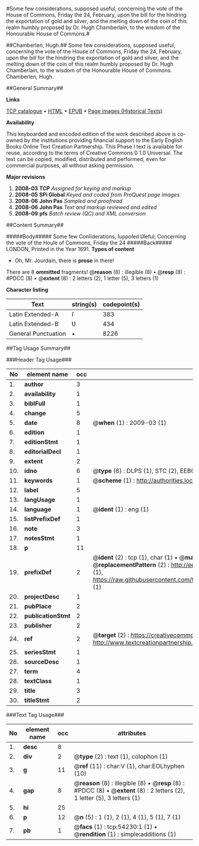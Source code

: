 #Some few considerations, supposed useful, concerning the vote of the House of Commons, Friday the 24, February, upon the bill for the hindring the exportation of gold and silver, and the melting down of the coin of this realm humbly proposed by Dr. Hugh Chamberlain, to the wisdom of the Honourable House of Commons.#

##Chamberlen, Hugh.##
Some few considerations, supposed useful, concerning the vote of the House of Commons, Friday the 24, February, upon the bill for the hindring the exportation of gold and silver, and the melting down of the coin of this realm humbly proposed by Dr. Hugh Chamberlain, to the wisdom of the Honourable House of Commons.
Chamberlen, Hugh.

##General Summary##

**Links**

[TCP catalogue](http://www.ota.ox.ac.uk/tcp/)  • 
[HTML](http://tei.it.ox.ac.uk/tcp/Texts-HTML/free/A31/A31635.html)  • 
[EPUB](http://tei.it.ox.ac.uk/tcp/Texts-EPUB/free/A31/A31635.epub) • 
[Page images (Historical Texts)](https://data.historicaltexts.jisc.ac.uk/view?pubId=eebo-12112339e&pageId=eebo-12112339e-54230-1)

**Availability**

This keyboarded and encoded edition of the
	       work described above is co-owned by the institutions
	       providing financial support to the Early English Books
	       Online Text Creation Partnership. This Phase I text is
	       available for reuse, according to the terms of Creative
	       Commons 0 1.0 Universal. The text can be copied,
	       modified, distributed and performed, even for
	       commercial purposes, all without asking permission.

**Major revisions**

1. __2008-03__ __TCP__ *Assigned for keying and markup*
1. __2008-05__ __SPi Global__ *Keyed and coded from ProQuest page images*
1. __2008-06__ __John Pas__ *Sampled and proofread*
1. __2008-06__ __John Pas__ *Text and markup reviewed and edited*
1. __2008-09__ __pfs__ *Batch review (QC) and XML conversion*

##Content Summary##

#####Body#####
Some few Conſiderations, ſuppoſed Ʋſeful; Concerning the vote of the Houſe of Commons, Friday the 24
#####Back#####
LONDON, Printed in the Year 1691.
**Types of content**

  * Oh, Mr. Jourdain, there is **prose** in there!

There are 8 **ommitted** fragments! 
 @__reason__ (8) : illegible (8)  •  @__resp__ (8) : #PDCC (8)  •  @__extent__ (8) : 2 letters (2), 1 letter (5), 3 letters (1)

**Character listing**


|Text|string(s)|codepoint(s)|
|---|---|---|
|Latin Extended-A|ſ|383|
|Latin Extended-B|Ʋ|434|
|General Punctuation|•|8226|

##Tag Usage Summary##

###Header Tag Usage###

|No|element name|occ|attributes|
|---|---|---|---|
|1.|__author__|3||
|2.|__availability__|1||
|3.|__biblFull__|1||
|4.|__change__|5||
|5.|__date__|8| @__when__ (1) : 2009-03 (1)|
|6.|__edition__|1||
|7.|__editionStmt__|1||
|8.|__editorialDecl__|1||
|9.|__extent__|2||
|10.|__idno__|6| @__type__ (6) : DLPS (1), STC (2), EEBO-CITATION (1), OCLC (1), VID (1)|
|11.|__keywords__|1| @__scheme__ (1) : http://authorities.loc.gov/ (1)|
|12.|__label__|5||
|13.|__langUsage__|1||
|14.|__language__|1| @__ident__ (1) : eng (1)|
|15.|__listPrefixDef__|1||
|16.|__note__|3||
|17.|__notesStmt__|1||
|18.|__p__|11||
|19.|__prefixDef__|2| @__ident__ (2) : tcp (1), char (1)  •  @__matchPattern__ (2) : ([0-9\-]+):([0-9IVX]+) (1), (.+) (1)  •  @__replacementPattern__ (2) : http://eebo.chadwyck.com/downloadtiff?vid=$1&page=$2 (1), https://raw.githubusercontent.com/textcreationpartnership/Texts/master/tcpchars.xml#$1 (1)|
|20.|__projectDesc__|1||
|21.|__pubPlace__|2||
|22.|__publicationStmt__|2||
|23.|__publisher__|2||
|24.|__ref__|2| @__target__ (2) : https://creativecommons.org/publicdomain/zero/1.0/ (1), http://www.textcreationpartnership.org/docs/. (1)|
|25.|__seriesStmt__|1||
|26.|__sourceDesc__|1||
|27.|__term__|4||
|28.|__textClass__|1||
|29.|__title__|3||
|30.|__titleStmt__|2||


###Text Tag Usage###

|No|element name|occ|attributes|
|---|---|---|---|
|1.|__desc__|8||
|2.|__div__|2| @__type__ (2) : text (1), colophon (1)|
|3.|__g__|11| @__ref__ (11) : char:V (1), char:EOLhyphen (10)|
|4.|__gap__|8| @__reason__ (8) : illegible (8)  •  @__resp__ (8) : #PDCC (8)  •  @__extent__ (8) : 2 letters (2), 1 letter (5), 3 letters (1)|
|5.|__hi__|25||
|6.|__p__|12| @__n__ (5) : 1 (1), 2 (1), 4 (1), 5 (1), 7 (1)|
|7.|__pb__|1| @__facs__ (1) : tcp:54230:1 (1)  •  @__rendition__ (1) : simple:additions (1)|
